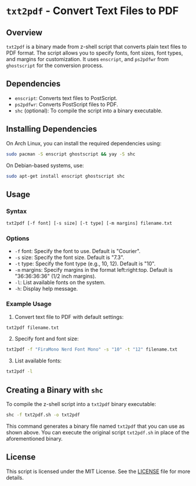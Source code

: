 # `txt2pdf` - Convert Text Files to PDF

## Overview
`txt2pdf` is a binary made from z-shell script that converts plain text files to PDF format. The script allows you to specify fonts, font sizes, 
font types, and margins for customization. It uses `enscript`, and `ps2pdfwr` from `ghostscript` for the conversion process.

## Dependencies
- `enscript`: Converts text files to PostScript.
- `ps2pdfwr`: Converts PostScript files to PDF.
- `shc` (optional): To compile the script into a binary executable.

## Installing Dependencies
On Arch Linux, you can install the required dependencies using:

```sh
sudo pacman -S enscript ghostscript && yay -S shc
```

On Debian-based systems, use:

```sh
sudo apt-get install enscript ghostscript shc
```

## Usage

### Syntax

```sh
txt2pdf [-f font] [-s size] [-t type] [-m margins] filename.txt
```

### Options
- `-f` font: Specify the font to use. Default is "Courier".
- `-s` size: Specify the font size. Default is "7.3".
- `-t` type: Specify the font type (e.g., 10, 12). Default is "10".
- `-m` margins: Specify margins in the format left:right:top. Default is "36:36:36:36" (1/2 inch margins).
- `-l`: List available fonts on the system.
- `-h`: Display help message.

### Example Usage
1. Convert text file to PDF with default settings:

```sh
txt2pdf filename.txt
```

2. Specify font and font size:

```sh
txt2pdf -f "FiraMono Nerd Font Mono" -s "10" -t "12" filename.txt
```

3. List available fonts:

```sh
txt2pdf -l
```

## Creating a Binary with `shc`

To compile the z-shell script into a `txt2pdf` binary executable:

```sh
shc -f txt2pdf.sh -o txt2pdf
```
This command generates a binary file named `txt2pdf` that you can use as shown above. You can execute the original 
script `txt2pdf.sh` in place of the aforementioned binary.


## License

This script is licensed under the MIT License. See the [LICENSE](../LICENSE) file for more details.


